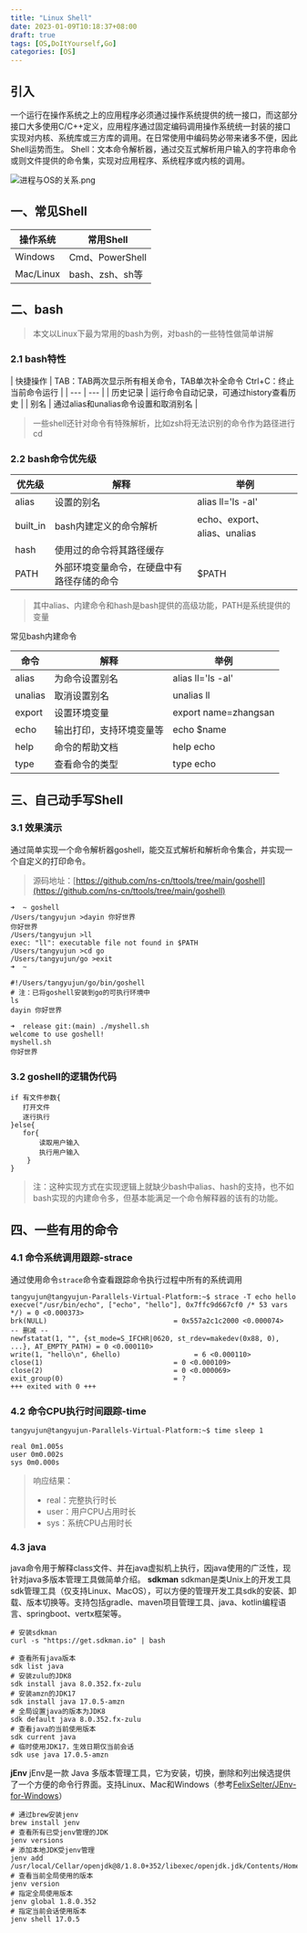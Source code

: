```yaml
---
title: "Linux Shell"
date: 2023-01-09T10:18:37+08:00
draft: true
tags: [OS,DoItYourself,Go]
categories: [OS]
---
```



## 引入

一个运行在操作系统之上的应用程序必须通过操作系统提供的统一接口，而这部分接口大多使用C/C++定义，应用程序通过固定编码调用操作系统统一封装的接口实现对内核、系统库或三方库的调用。在日常使用中编码势必带来诸多不便，因此Shell运势而生。
Shell：文本命令解析器，通过交互式解析用户输入的字符串命令或则文件提供的命令集，实现对应用程序、系统程序或内核的调用。

![进程与OS的关系.png](https://cdn.nlark.com/yuque/0/2022/png/22267852/1668737755114-b472a04b-96dd-4f5c-b480-894b7187da59.png)

## 一、常见Shell

| **操作系统** | **常用Shell** |
| --- | --- |
| Windows | Cmd、PowerShell |
| Mac/Linux | bash、zsh、sh等 |

## 二、bash

> 本文以Linux下最为常用的bash为例，对bash的一些特性做简单讲解

### 2.1 bash特性

| 快捷操作 | TAB：TAB两次显示所有相关命令，TAB单次补全命令
Ctrl+C：终止当前命令运行 |
| --- | --- |
| 历史记录 | 运行命令自动记录，可通过history查看历史 |
| 别名 | 通过alias和unalias命令设置和取消别名 |

> 一些shell还针对命令有特殊解析，比如zsh将无法识别的命令作为路径进行cd

### 2.2 bash命令优先级

| **优先级** | **解释** | **举例** |
| --- | --- | --- |
| alias | 设置的别名 | alias ll='ls -al' |
| built_in | bash内建定义的命令解析 | echo、export、alias、unalias |
| hash | 使用过的命令将其路径缓存 |  |
| PATH | 外部环境变量命令，在硬盘中有路径存储的命令 | $PATH |

> 其中alias、内建命令和hash是bash提供的高级功能，PATH是系统提供的变量

常见bash内建命令

| 命令 | 解释 | 举例 |
| --- | --- | --- |
| alias | 为命令设置别名 | alias ll='ls -al' |
| unalias | 取消设置别名 | unalias ll |
| export | 设置环境变量 | export name=zhangsan |
| echo | 输出打印，支持环境变量等 | echo $name |
| help | 命令的帮助文档 | help echo |
| type | 查看命令的类型 | type echo |

## 三、自己动手写Shell

### 3.1 效果演示

通过简单实现一个命令解析器goshell，能交互式解析和解析命令集合，并实现一个自定义的打印命令。
> 源码地址：[https://github.com/ns-cn/ttools/tree/main/goshell](https://github.com/ns-cn/ttools/tree/main/goshell)

```shell
➜  ~ goshell
/Users/tangyujun >dayin 你好世界
你好世界
/Users/tangyujun >ll
exec: "ll": executable file not found in $PATH
/Users/tangyujun >cd go
/Users/tangyujun/go >exit
➜  ~
```

```shell
#!/Users/tangyujun/go/bin/goshell
# 注：已将goshell安装到go的可执行环境中
ls
dayin 你好世界
```

```shell
➜  release git:(main) ./myshell.sh 
welcome to use goshell!
myshell.sh
你好世界
```

### 3.2 goshell的逻辑伪代码

```shell
if 有文件参数{
   打开文件
   逐行执行
}else{
   for{
       读取用户输入
       执行用户输入
    }
}
```

> 注：这种实现方式在实现逻辑上就缺少bash中alias、hash的支持，也不如bash实现的内建命令多，但基本能满足一个命令解释器的该有的功能。

## 四、一些有用的命令

### 4.1 命令系统调用跟踪-strace

通过使用命令`strace`命令查看跟踪命令执行过程中所有的系统调用

```shell
tangyujun@tangyujun-Parallels-Virtual-Platform:~$ strace -T echo hello
execve("/usr/bin/echo", ["echo", "hello"], 0x7ffc9d667cf0 /* 53 vars */) = 0 <0.000373>
brk(NULL)                               = 0x557a2c1c2000 <0.000074>
-- 删减 --
newfstatat(1, "", {st_mode=S_IFCHR|0620, st_rdev=makedev(0x88, 0), ...}, AT_EMPTY_PATH) = 0 <0.000110>
write(1, "hello\n", 6hello)                  = 6 <0.000110>
close(1)                                = 0 <0.000109>
close(2)                                = 0 <0.000069>
exit_group(0)                           = ?
+++ exited with 0 +++
```

### 4.2 命令CPU执行时间跟踪-time

```shell
tangyujun@tangyujun-Parallels-Virtual-Platform:~$ time sleep 1

real 0m1.005s
user 0m0.002s
sys 0m0.000s
```

> 响应结果：
>
> - real：完整执行时长
> - user：用户CPU占用时长
> - sys：系统CPU占用时长

### 4.3 java

java命令用于解释class文件、并在java虚拟机上执行，因java使用的广泛性，现针对java多版本管理工具做简单介绍。
**sdkman**
sdkman是类Unix上的开发工具sdk管理工具（仅支持Linux、MacOS），可以方便的管理开发工具sdk的安装、卸载、版本切换等。支持包括gradle、maven项目管理工具、java、kotlin编程语言、springboot、vertx框架等。

```shell
# 安装sdkman
curl -s "https://get.sdkman.io" | bash

# 查看所有java版本
sdk list java
# 安装zulu的JDK8
sdk install java 8.0.352.fx-zulu
# 安装amzn的JDK17
sdk install java 17.0.5-amzn
# 全局设置java的版本为JDK8
sdk default java 8.0.352.fx-zulu
# 查看java的当前使用版本
sdk current java
# 临时使用JDK17，生效日期仅当前会话
sdk use java 17.0.5-amzn
```

**jEnv**
jEnv是一款 Java 多版本管理工具，它为安装，切换，删除和列出候选提供了一个方便的命令行界面。支持Linux、Mac和Windows（参考[FelixSelter/JEnv-for-Windows](https://github.com/FelixSelter/JEnv-for-Windows)）

```shell
# 通过brew安装jenv
brew install jenv
# 查看所有已受jenv管理的JDK
jenv versions
# 添加本地JDK受jenv管理
jenv add /usr/local/Cellar/openjdk@8/1.8.0+352/libexec/openjdk.jdk/Contents/Home/
# 查看当前全局使用的版本
jenv version
# 指定全局使用版本
jenv global 1.8.0.352
# 指定当前会话使用版本
jenv shell 17.0.5
```
